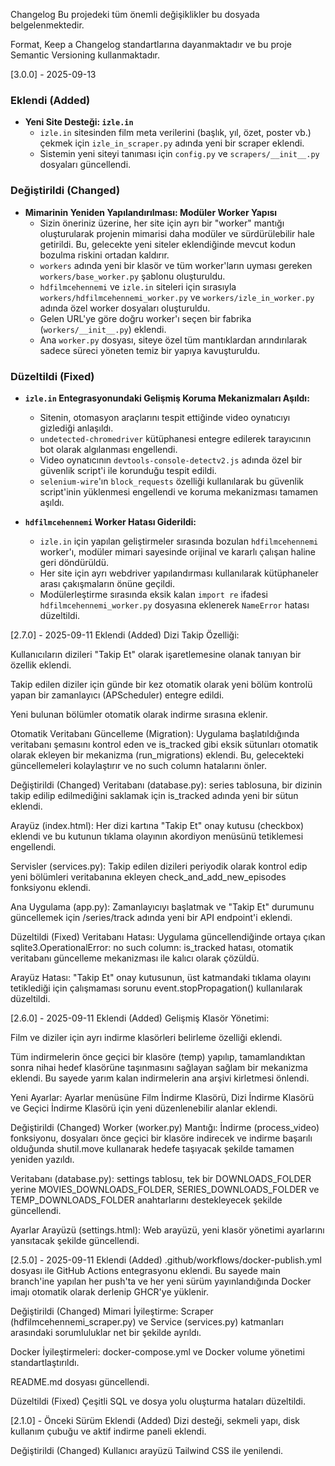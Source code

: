Changelog
Bu projedeki tüm önemli değişiklikler bu dosyada belgelenmektedir.

Format, Keep a Changelog standartlarına dayanmaktadır ve bu proje Semantic Versioning kullanmaktadır.

[3.0.0] - 2025-09-13

### Eklendi (Added)

- **Yeni Site Desteği: `izle.in`**
  - `izle.in` sitesinden film meta verilerini (başlık, yıl, özet, poster vb.) çekmek için `izle_in_scraper.py` adında yeni bir scraper eklendi.
  - Sistemin yeni siteyi tanıması için `config.py` ve `scrapers/__init__.py` dosyaları güncellendi.

### Değiştirildi (Changed)

- **Mimarinin Yeniden Yapılandırılması: Modüler Worker Yapısı**
  - Sizin öneriniz üzerine, her site için ayrı bir "worker" mantığı oluşturularak projenin mimarisi daha modüler ve sürdürülebilir hale getirildi. Bu, gelecekte yeni siteler eklendiğinde mevcut kodun bozulma riskini ortadan kaldırır.
  - `workers` adında yeni bir klasör ve tüm worker'ların uyması gereken `workers/base_worker.py` şablonu oluşturuldu.
  - `hdfilmcehennemi` ve `izle.in` siteleri için sırasıyla `workers/hdfilmcehennemi_worker.py` ve `workers/izle_in_worker.py` adında özel worker dosyaları oluşturuldu.
  - Gelen URL'ye göre doğru worker'ı seçen bir fabrika (`workers/__init__.py`) eklendi.
  - Ana `worker.py` dosyası, siteye özel tüm mantıklardan arındırılarak sadece süreci yöneten temiz bir yapıya kavuşturuldu.

### Düzeltildi (Fixed)

- **`izle.in` Entegrasyonundaki Gelişmiş Koruma Mekanizmaları Aşıldı:**
  - Sitenin, otomasyon araçlarını tespit ettiğinde video oynatıcıyı gizlediği anlaşıldı.
  - `undetected-chromedriver` kütüphanesi entegre edilerek tarayıcının bot olarak algılanması engellendi.
  - Video oynatıcının `devtools-console-detectv2.js` adında özel bir güvenlik script'i ile korunduğu tespit edildi.
  - `selenium-wire`'ın `block_requests` özelliği kullanılarak bu güvenlik script'inin yüklenmesi engellendi ve koruma mekanizması tamamen aşıldı.

- **`hdfilmcehennemi` Worker Hatası Giderildi:**
  - `izle.in` için yapılan geliştirmeler sırasında bozulan `hdfilmcehennemi` worker'ı, modüler mimari sayesinde orijinal ve kararlı çalışan haline geri döndürüldü.
  - Her site için ayrı webdriver yapılandırması kullanılarak kütüphaneler arası çakışmaların önüne geçildi.
  - Modülerleştirme sırasında eksik kalan `import re` ifadesi `hdfilmcehennemi_worker.py` dosyasına eklenerek `NameError` hatası düzeltildi.

[2.7.0] - 2025-09-11
Eklendi (Added)
Dizi Takip Özelliği:

Kullanıcıların dizileri "Takip Et" olarak işaretlemesine olanak tanıyan bir özellik eklendi.

Takip edilen diziler için günde bir kez otomatik olarak yeni bölüm kontrolü yapan bir zamanlayıcı (APScheduler) entegre edildi.

Yeni bulunan bölümler otomatik olarak indirme sırasına eklenir.

Otomatik Veritabanı Güncelleme (Migration): Uygulama başlatıldığında veritabanı şemasını kontrol eden ve is_tracked gibi eksik sütunları otomatik olarak ekleyen bir mekanizma (run_migrations) eklendi. Bu, gelecekteki güncellemeleri kolaylaştırır ve no such column hatalarını önler.

Değiştirildi (Changed)
Veritabanı (database.py): series tablosuna, bir dizinin takip edilip edilmediğini saklamak için is_tracked adında yeni bir sütun eklendi.

Arayüz (index.html): Her dizi kartına "Takip Et" onay kutusu (checkbox) eklendi ve bu kutunun tıklama olayının akordiyon menüsünü tetiklemesi engellendi.

Servisler (services.py): Takip edilen dizileri periyodik olarak kontrol edip yeni bölümleri veritabanına ekleyen check_and_add_new_episodes fonksiyonu eklendi.

Ana Uygulama (app.py): Zamanlayıcıyı başlatmak ve "Takip Et" durumunu güncellemek için /series/track adında yeni bir API endpoint'i eklendi.

Düzeltildi (Fixed)
Veritabanı Hatası: Uygulama güncellendiğinde ortaya çıkan sqlite3.OperationalError: no such column: is_tracked hatası, otomatik veritabanı güncelleme mekanizması ile kalıcı olarak çözüldü.

Arayüz Hatası: "Takip Et" onay kutusunun, üst katmandaki tıklama olayını tetiklediği için çalışmaması sorunu event.stopPropagation() kullanılarak düzeltildi.

[2.6.0] - 2025-09-11
Eklendi (Added)
Gelişmiş Klasör Yönetimi:

Film ve diziler için ayrı indirme klasörleri belirleme özelliği eklendi.

Tüm indirmelerin önce geçici bir klasöre (temp) yapılıp, tamamlandıktan sonra nihai hedef klasörüne taşınmasını sağlayan sağlam bir mekanizma eklendi. Bu sayede yarım kalan indirmelerin ana arşivi kirletmesi önlendi.

Yeni Ayarlar: Ayarlar menüsüne Film İndirme Klasörü, Dizi İndirme Klasörü ve Geçici İndirme Klasörü için yeni düzenlenebilir alanlar eklendi.

Değiştirildi (Changed)
Worker (worker.py) Mantığı: İndirme (process_video) fonksiyonu, dosyaları önce geçici bir klasöre indirecek ve indirme başarılı olduğunda shutil.move kullanarak hedefe taşıyacak şekilde tamamen yeniden yazıldı.

Veritabanı (database.py): settings tablosu, tek bir DOWNLOADS_FOLDER yerine MOVIES_DOWNLOADS_FOLDER, SERIES_DOWNLOADS_FOLDER ve TEMP_DOWNLOADS_FOLDER anahtarlarını destekleyecek şekilde güncellendi.

Ayarlar Arayüzü (settings.html): Web arayüzü, yeni klasör yönetimi ayarlarını yansıtacak şekilde güncellendi.

[2.5.0] - 2025-09-11
Eklendi (Added)
.github/workflows/docker-publish.yml dosyası ile GitHub Actions entegrasyonu eklendi. Bu sayede main branch'ine yapılan her push'ta ve her yeni sürüm yayınlandığında Docker imajı otomatik olarak derlenip GHCR'ye yüklenir.

Değiştirildi (Changed)
Mimari İyileştirme: Scraper (hdfilmcehennemi_scraper.py) ve Service (services.py) katmanları arasındaki sorumluluklar net bir şekilde ayrıldı.

Docker İyileştirmeleri: docker-compose.yml ve Docker volume yönetimi standartlaştırıldı.

README.md dosyası güncellendi.

Düzeltildi (Fixed)
Çeşitli SQL ve dosya yolu oluşturma hataları düzeltildi.

[2.1.0] - Önceki Sürüm
Eklendi (Added)
Dizi desteği, sekmeli yapı, disk kullanım çubuğu ve aktif indirme paneli eklendi.

Değiştirildi (Changed)
Kullanıcı arayüzü Tailwind CSS ile yenilendi.
